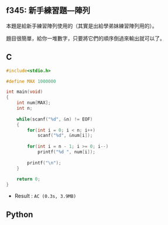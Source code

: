 ## f345: 新手練習題—陣列
本題是給新手練習陣列使用的（其實是出給學弟妹練習陣列用的）。

題目很簡單，給你一堆數字，只要將它們的順序倒過來輸出就可以了。

## C
```C
#include<stdio.h>

#define MAX 1000000

int main(void)
{
	int num[MAX];
	int n;
	
	while(scanf("%d", &n) != EOF)
	{
		for(int i = 0; i < n; i++)
			scanf("%d", &num[i]);
			
		for(int i = n - 1; i >= 0; i--)
			printf("%d ", num[i]);
		
		printf("\n");
	}
	
	return 0;
}
```
 * Result : `AC (0.3s, 3.9MB)`

## Python
